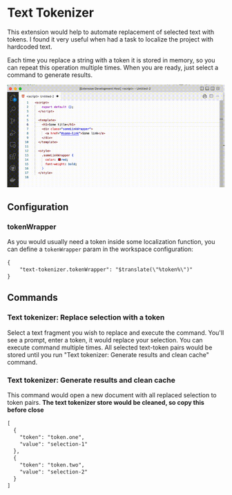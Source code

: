 # Text Tokenizer

This extension would help to automate replacement of selected text with tokens. I found it very useful when had a task to localize the project with hardcoded text.

Each time you replace a string with a token it is stored in memory, so you can repeat this operation multiple times.
When you are ready, just select a command to generate results.

![Functionality presentation](./presentation.gif)

## Configuration

### tokenWrapper

As you would usually need a token inside some localization function, you can define a `tokenWrapper` param in the workspace configuration:

```
{
    "text-tokenizer.tokenWrapper": "$translate(\"%token%\")"
}
```

## Commands

### Text tokenizer: Replace selection with a token

Select a text fragment you wish to replace and execute the command. You'll see a prompt, enter a token, it would replace your selection.
You can execute command multiple times. All selected text-token pairs would be stored until you run "Text tokenizer: Generate results and clean cache" command.

### Text tokenizer: Generate results and clean cache

This command would open a new document with all replaced selection to token pairs.
**The text tokenizer store would be cleaned, so copy this before close**

```
[
  {
    "token": "token.one",
    "value": "selection-1"
  },
  {
    "token": "token.two",
    "value": "selection-2"
  }
]
```
